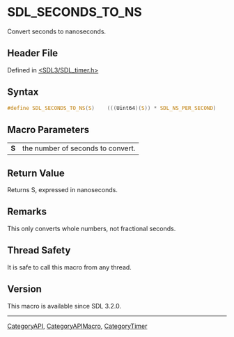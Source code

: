 # SDL_SECONDS_TO_NS

Convert seconds to nanoseconds.

## Header File

Defined in [<SDL3/SDL_timer.h>](https://github.com/libsdl-org/SDL/blob/main/include/SDL3/SDL_timer.h)

## Syntax

```c
#define SDL_SECONDS_TO_NS(S)    (((Uint64)(S)) * SDL_NS_PER_SECOND)
```

## Macro Parameters

|       |                                   |
| ----- | --------------------------------- |
| **S** | the number of seconds to convert. |

## Return Value

Returns S, expressed in nanoseconds.

## Remarks

This only converts whole numbers, not fractional seconds.

## Thread Safety

It is safe to call this macro from any thread.

## Version

This macro is available since SDL 3.2.0.





----
[CategoryAPI](CategoryAPI), [CategoryAPIMacro](CategoryAPIMacro), [CategoryTimer](CategoryTimer)

